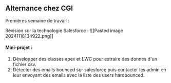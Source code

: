 
## Alternance chez CGI

Premières semaine de travail : 

Révision sur la technologie Salesforce : 
![[Pasted image 20241118134922.png]]


#### **Mini-projet :** 

1. Développer des classes apex et LWC pour extraire des donnes d'un fichier csv.
2. Détecter des emails bounced sur salesforce puis contacter les admin en leur envoyant des emails avec la liste des users hardbounced.